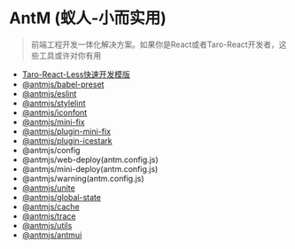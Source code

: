 # AntM (蚁人-小而实用)

> 前端工程开发一体化解决方案。如果你是React或者Taro-React开发者，这些工具或许对你有用

- [Taro-React-Less快速开发模版](https://github.com/AntmJS/temptaro)
- [@antmjs/babel-preset](https://www.npmjs.com/package/@antmjs/babel-preset)
- [@antmjs/eslint](https://www.npmjs.com/package/@antmjs/eslint)
- [@antmjs/stylelint](https://www.npmjs.com/package/@antmjs/stylelint)
- [@antmjs/iconfont](https://www.npmjs.com/package/@antmjs/iconfont)
- [@antmjs/mini-fix](https://www.npmjs.com/package/@antmjs/mini-fix)
- [@antmjs/plugin-mini-fix](https://www.npmjs.com/package/@antmjs/plugin-mini-fix)
- [@antmjs/plugin-icestark](https://www.npmjs.com/package/@antmjs/plugin-icestark)
- @antmjs/config
- @antmjs/web-deploy(antm.config.js)
- @antmjs/mini-deploy(antm.config.js)
- @antmjs/warning(antm.config.js)
- [@antmjs/unite](https://www.npmjs.com/package/@antmjs/unite)
- [@antmjs/global-state](https://www.npmjs.com/package/@antmjs/global-state)
- [@antmjs/cache](https://www.npmjs.com/package/@antmjs/cache)
- [@antmjs/trace](https://www.npmjs.com/package/@antmjs/trace)
- [@antmjs/utils](https://www.npmjs.com/package/@antmjs/utils)
- [@antmjs/antmui](https://www.npmjs.com/package/@antmjs/antmui)
